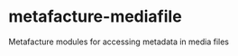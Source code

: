 metafacture-mediafile
=====================

Metafacture modules for accessing metadata in media files